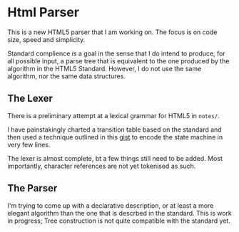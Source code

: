 Html Parser
===========

This is a new HTML5 parser that I am working on.
The focus is on code size, speed and simplicity. 

Standard complience _is_ a goal in the sense that I do intend to produce, for all possible input, a parse tree that is equivalent to the one produced by the algorithm in the HTML5 Standard. 
However, I do not use the same algorithm, nor the same data structures. 

The Lexer
---------
There is a preliminary attempt at a lexical grammar for HTML5 in `notes/`. 

I have painstakingly charted a transition table based on the standard and then used a technique outlined in this [gist][1] to encode the state machine in very few lines. 

The lexer is almost complete, bt a few things still need to be added. Most importantly, character references are not yet tokenised as such. 

[1]: https://gist.github.com/alwinb/d2787f4cde1f7aadd197f40806cb08ef#file-statemachine-js


The Parser
----------

I'm trying to come up with a declarative description, or at least a more elegant algorithm than the one that is descrbed in the standard. This is work in progress; Tree construction is not quite compatible with the standard yet. 
